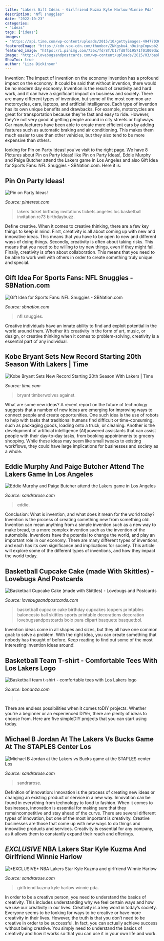 ```yaml
---
title: "Lakers Gift Ideas - Girlfriend Kuzma Kyle Harlow Winnie Pda"
description: "Nfl snuggies"
date: "2022-10-23"
categories:
- "ideas"
tags: ["ideas"]
images:
- "https://api.time.com/wp-content/uploads/2015/10/gettyimages-494770364.jpg"
featuredImage: "https://cdn.vox-cdn.com/thumbor/ZNKgsbu4_n9uinpCmpwpb2-CF5c=/0x27:243x164/1600x900/cdn.vox-cdn.com/uploads/chorus_image/image/4764293/nfl_snuggie.0.jpg"
featured_image: "https://i.pinimg.com/736x/fd/8f/b1/fd8fb19571f01009da3b663cc4a37edc--lakers-birthday-party-sports-birthday.jpg"
image: "http://lovebugsandpostcards.com/wp-content/uploads/2015/03/basketballPrintable1-618x800.jpg"
ShowToc: true
author: "Liza Dickinson"
---
```



Invention: The impact of invention on the economy
Invention has a profound impact on the economy. It could be said that without invention, there would be no modern day economy. Invention is the result of creativity and hard work, and it can have a significant impact on business and society. There are many different types of invention, but some of the most common are motorcycles, cars, laptops, and artificial intelligence. Each type of invention has its own unique benefits and drawbacks. For example, motorcycles are great for transportation because they're fast and easy to ride. However, they're not very good at getting people around in city streets or highways. Car manufacturers have been able to create more efficient cars by adding features such as automatic braking and air conditioning. This makes them much easier to use than other vehicles, but they also tend to be more expensive than others.

	

		
looking for Pin on Party Ideas! you've visit to the right page. We have 8 Pictures about Pin on Party Ideas! like Pin on Party Ideas!, Eddie Murphy and Paige Butcher attend the Lakers game in Los Angeles and also Gift Idea for Sports Fans: NFL Snuggies - SBNation.com. Here it is:
		
    
## Pin On Party Ideas!

<img loading=lazy src="https://i.pinimg.com/736x/fd/8f/b1/fd8fb19571f01009da3b663cc4a37edc--lakers-birthday-party-sports-birthday.jpg" onerror="this.onerror=null;this.src='https://tse3.mm.bing.net/th?id=OIP.wvz3mHUfQjFHgI-9o2RMHAHaHa&amp;pid=15.1';" alt="Pin on Party Ideas!">

_Source: pinterest.com_

>lakers ticket birthday invitations tickets angeles los basketball invitation rc73 birthdaybuzz. 

	

Define creative.
When it comes to creative thinking, there are a few key things to keep in mind. First, creativity is all about coming up with new and innovative ideas. This means that you have to be open to new and different ways of doing things. Secondly, creativity is often about taking risks. This means that you need to be willing to try new things, even if they might fail. Finally, creativity is often about collaboration. This means that you need to be able to work well with others in order to create something truly unique and special.

    
## Gift Idea For Sports Fans: NFL Snuggies - SBNation.com

<img loading=lazy src="https://cdn.vox-cdn.com/thumbor/ZNKgsbu4_n9uinpCmpwpb2-CF5c=/0x27:243x164/1600x900/cdn.vox-cdn.com/uploads/chorus_image/image/4764293/nfl_snuggie.0.jpg" onerror="this.onerror=null;this.src='https://tse2.mm.bing.net/th?id=OIP.KZ3FuvKOJQ43whCsDNtJ_gHaEK&amp;pid=15.1';" alt="Gift Idea for Sports Fans: NFL Snuggies - SBNation.com">

_Source: sbnation.com_

>nfl snuggies. 

	

Creative individuals have an innate ability to find and exploit potential in the world around them. Whether it’s creativity in the form of art, music, or design, or creative thinking when it comes to problem-solving, creativity is a essential part of any individual.

    
## Kobe Bryant Sets New Record Starting 20th Season With Lakers | Time

<img loading=lazy src="https://api.time.com/wp-content/uploads/2015/10/gettyimages-494770364.jpg" onerror="this.onerror=null;this.src='https://tse1.mm.bing.net/th?id=OIP.pTq-0miz640Y23B6J7qJdQHaLI&amp;pid=15.1';" alt="Kobe Bryant Sets New Record Starting 20th Season With Lakers | Time">

_Source: time.com_

>bryant timberwolves against. 

	

What are some new ideas?
A recent report on the future of technology suggests that a number of new ideas are emerging for improving ways to connect people and create opportunities. One such idea is the use of robots to help with tasks that traditional humans find difficult or time-consuming, such as packaging goods, loading onto a truck, or cleaning. Another is the development of artificial intelligence (AI)powered assistants that can assist people with their day-to-day tasks, from booking appointments to grocery shopping. While these ideas may seem like small tweaks to existing workflows, they could have large implications for businesses and society as a whole.

    
## Eddie Murphy And Paige Butcher Attend The Lakers Game In Los Angeles

<img loading=lazy src="http://sandrarose.com/wp-content/uploads/2018/04/BGUS_1197309_010-1000x1500.jpg" onerror="this.onerror=null;this.src='https://tse3.mm.bing.net/th?id=OIP.kFI-9kXlskMPQjkv8yFK6gHaLH&amp;pid=15.1';" alt="Eddie Murphy and Paige Butcher attend the Lakers game in Los Angeles">

_Source: sandrarose.com_

>eddie. 

	

Conclusion: What is invention, and what does it mean for the world today?
Invention is the process of creating something new from something old. Invention can mean anything from a simple invention such as a new way to make bread, to a more complex invention such as the invention of the automobile. Inventions have the potential to change the world, and play an important role in our economy. There are many different types of inventions, and each has its own significance and implications for society. This article will explore some of the different types of inventions, and how they impact the world today.

    
## Basketball Cupcake Cake (made With Skittles) - Lovebugs And Postcards

<img loading=lazy src="http://lovebugsandpostcards.com/wp-content/uploads/2015/03/basketballPrintable1-618x800.jpg" onerror="this.onerror=null;this.src='https://tse2.mm.bing.net/th?id=OIP.1yJ4_F8sFwouOQiXouj8awHaJl&amp;pid=15.1';" alt="Basketball Cupcake Cake (made with Skittles) - Lovebugs and Postcards">

_Source: lovebugsandpostcards.com_

>basketball cupcake cake birthday cupcakes toppers printables baloncesto ball skittles sports printable decorations decoration lovebugsandpostcards bolo para clipart basquete basquetbol. 

	

Invention ideas come in all shapes and sizes, but they all have one common goal: to solve a problem. With the right idea, you can create something that nobody has thought of before. Keep reading to find out some of the most interesting invention ideas around!

    
## Basketball Team T-shirt - Comfortable Tees With Los Lakers Logo

<img loading=lazy src="https://images.bonanzastatic.com/afu/images/0ead/dc04/0be5_8203148561/s-l1600.jpg" onerror="this.onerror=null;this.src='https://tse2.mm.bing.net/th?id=OIP.YiaerVDkUEhJp1AkBLPC3QHaHK&amp;pid=15.1';" alt="Basketball team t-shirt - comfortable tees with Los Lakers logo">

_Source: bonanza.com_

>. 

	

There are endless possibilities when it comes toDIY projects. Whether you're a beginner or an experienced DIYer, there are plenty of ideas to choose from. Here are five simpleDIY projects that you can start using today.

    
## Michael B Jordan At The Lakers Vs Bucks Game At The STAPLES Center Los

<img loading=lazy src="http://sandrarose.com/wp-content/uploads/2020/10/Michael-B-Jordan-wenn37688834.jpg" onerror="this.onerror=null;this.src='https://tse4.mm.bing.net/th?id=OIP.88VbIGe-gWifTJNnOwC3FQHaLH&amp;pid=15.1';" alt="Michael B Jordan at the Lakers vs Bucks game at the STAPLES center Los">

_Source: sandrarose.com_

>sandrarose. 

	

Definition of innovation:
Innovation is the process of creating new ideas or changing an existing product or service in a new way. Innovation can be found in everything from technology to food to fashion. When it comes to businesses, innovation is essential for making sure that they remaincompetitive and stay ahead of the curve. There are several different types of innovation, but one of the most important is creativity. Creative businesses are those that come up with new ways to do things and innovative products and services. Creativity is essential for any company, as it allows them to constantly expand their reach and offerings.

    
## *EXCLUSIVE* NBA Lakers Star Kyle Kuzma And Girlfriend Winnie Harlow

<img loading=lazy src="http://sandrarose.com/wp-content/uploads/2020/06/Kyle-Kuzma-and-girlfriend-Winnie-Harlow-BGUS_1949154_002.jpg" onerror="this.onerror=null;this.src='https://tse3.mm.bing.net/th?id=OIP.OgrIuM9z4D95YcS2YlXb7AHaLH&amp;pid=15.1';" alt="*EXCLUSIVE* NBA Lakers Star Kyle Kuzma and girlfriend Winnie Harlow">

_Source: sandrarose.com_

>girlfriend kuzma kyle harlow winnie pda. 

	

In order to be a creative person, you need to understand the basics of creativity. This includes understanding why we feel certain ways and how we use our creativity in our lives.
Creativity is a key word in today’s society. Everyone seems to be looking for ways to be creative or have more creativity in their lives. However, the truth is that you don’t need to be creative in order to be successful. In fact, you can actually achieve success without being creative. You simply need to understand the basics of creativity and how it works so that you can use it in your own life and work.

